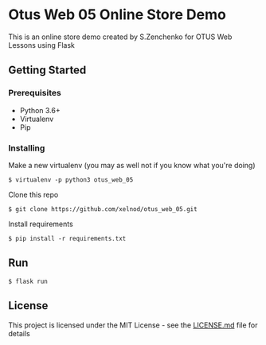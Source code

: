 # Otus Web 05 Online Store Demo

This is an online store demo created by S.Zenchenko for OTUS Web Lessons using Flask

## Getting Started

### Prerequisites

- Python 3.6+
- Virtualenv
- Pip


### Installing

Make a new virtualenv (you may as well not if you know what you're doing)

```
$ virtualenv -p python3 otus_web_05
```

Clone this repo

```
$ git clone https://github.com/xelnod/otus_web_05.git
```


Install requirements

```
$ pip install -r requirements.txt
```
## Run

```
$ flask run
```

## License

This project is licensed under the MIT License - see the [LICENSE.md](LICENSE.md) file for details
